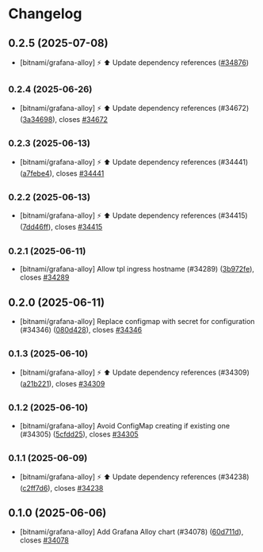 # Changelog

## 0.2.5 (2025-07-08)

* [bitnami/grafana-alloy] :zap: :arrow_up: Update dependency references ([#34876](https://github.com/bitnami/charts/pull/34876))

## <small>0.2.4 (2025-06-26)</small>

* [bitnami/grafana-alloy] :zap: :arrow_up: Update dependency references (#34672) ([3a34698](https://github.com/bitnami/charts/commit/3a34698140b7edba5c18ac15f51a85e2e56e481e)), closes [#34672](https://github.com/bitnami/charts/issues/34672)

## <small>0.2.3 (2025-06-13)</small>

* [bitnami/grafana-alloy] :zap: :arrow_up: Update dependency references (#34441) ([a7febe4](https://github.com/bitnami/charts/commit/a7febe46ca0879ccd35a01bf04d6587b09ea6550)), closes [#34441](https://github.com/bitnami/charts/issues/34441)

## <small>0.2.2 (2025-06-13)</small>

* [bitnami/grafana-alloy] :zap: :arrow_up: Update dependency references (#34415) ([7dd46ff](https://github.com/bitnami/charts/commit/7dd46ff8d6f3b832a54771d8d28e102eb587892c)), closes [#34415](https://github.com/bitnami/charts/issues/34415)

## <small>0.2.1 (2025-06-11)</small>

* [bitnami/grafana-alloy] Allow tpl ingress hostname (#34289) ([3b972fe](https://github.com/bitnami/charts/commit/3b972fe56336725d1eee83484cd9befb859e77fd)), closes [#34289](https://github.com/bitnami/charts/issues/34289)

## 0.2.0 (2025-06-11)

* [bitnami/grafana-alloy] Replace configmap with secret for configuration (#34346) ([080d428](https://github.com/bitnami/charts/commit/080d4285658323a0ed357999e3e41693feceb7e6)), closes [#34346](https://github.com/bitnami/charts/issues/34346)

## <small>0.1.3 (2025-06-10)</small>

* [bitnami/grafana-alloy] :zap: :arrow_up: Update dependency references (#34309) ([a21b221](https://github.com/bitnami/charts/commit/a21b22148fbf5faef8b50ad83a658cf70dc1134d)), closes [#34309](https://github.com/bitnami/charts/issues/34309)

## <small>0.1.2 (2025-06-10)</small>

* [bitnami/grafana-alloy] Avoid ConfigMap creating if existing one (#34305) ([5cfdd25](https://github.com/bitnami/charts/commit/5cfdd25b5df92747a8ee3492242abad89f437d7b)), closes [#34305](https://github.com/bitnami/charts/issues/34305)

## <small>0.1.1 (2025-06-09)</small>

* [bitnami/grafana-alloy] :zap: :arrow_up: Update dependency references (#34238) ([c2ff7d6](https://github.com/bitnami/charts/commit/c2ff7d60111926370948eab85b2e4f2f4959495f)), closes [#34238](https://github.com/bitnami/charts/issues/34238)

## 0.1.0 (2025-06-06)

* [bitnami/grafana-alloy] Add Grafana Alloy chart (#34078) ([60d711d](https://github.com/bitnami/charts/commit/60d711d93c4fa1c93b9f8941928d874477d972c3)), closes [#34078](https://github.com/bitnami/charts/issues/34078)
